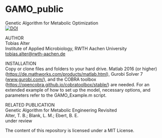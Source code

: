 # GAMO_public
Genetic Algorithm for Metabolic Optimization<br/>
<a href="https://zenodo.org/badge/latestdoi/126826403"><img src="https://zenodo.org/badge/126826403.svg" alt="DOI"></a>


AUTHOR<br/>
Tobias Alter<br/>
Institute of Applied Microbiology, RWTH Aachen University<br/>
tobias.alter@rwth-aachen.de

INSTALLATION<br/>
Copy or clone files and folders to your hard drive. Matlab 2016 (or higher) (https://de.mathworks.com/products/matlab.html), Gurobi Solver 7 (www.gurobi.com/), and the COBRA toolbox (https://opencobra.github.io/cobratoolbox/stable/) are needed. For an extended example of how to set up the model, necessary options, and parameters refer to the GAMO_Example.m script.

RELATED PUBLICATION<br/>
Genetic Algorithm for Metabolic Engineering Revisited<br/>
Alter, T. B.; Blank, L. M.; Ebert, B. E.<br/>
under review

The content of this repository is licensed under a MIT License.
